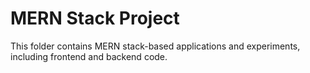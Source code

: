 # MERN Stack Project

This folder contains MERN stack-based applications and experiments, including frontend and backend code.
